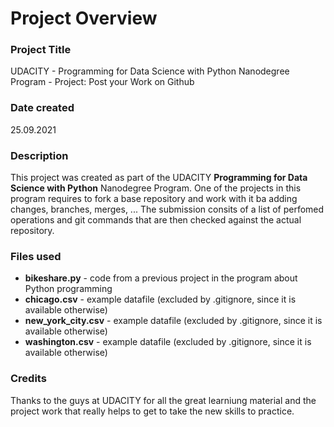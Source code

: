 # Project Overview

### Project Title
UDACITY - Programming for Data Science with Python Nanodegree Program - Project: Post your Work on Github

### Date created
25.09.2021

### Description
This project was created as part of the UDACITY **Programming for Data Science with Python** Nanodegree Program.
One of the projects in this program requires to fork a base repository and work with it ba adding changes, branches,
merges, ... The submission consits of a list of perfomed operations and git commands that are then checked against
the actual repository.

### Files used
* **bikeshare.py** - code from a previous project in the program about Python programming
* **chicago.csv** - example datafile (excluded by .gitignore, since it is available otherwise)
* **new_york_city.csv** - example datafile (excluded by .gitignore, since it is available otherwise)
* **washington.csv** - example datafile (excluded by .gitignore, since it is available otherwise)

### Credits
Thanks to the guys at UDACITY for all the great learniung material and the project work that really helps to
get to take the new skills to practice.